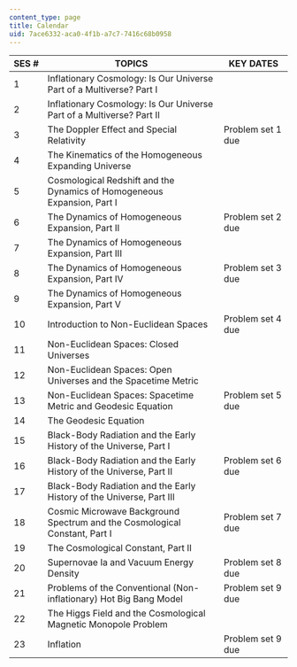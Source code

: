 ```yaml
---
content_type: page
title: Calendar
uid: 7ace6332-aca0-4f1b-a7c7-7416c68b0958
---
```


| SES # | TOPICS | KEY DATES |
| --- | --- | --- |
| 1 | Inflationary Cosmology: Is Our Universe Part of a Multiverse? Part I | &nbsp; |
| 2 | Inflationary Cosmology: Is Our Universe Part of a Multiverse? Part II | &nbsp; |
| 3 | The Doppler Effect and Special Relativity | Problem set 1 due |
| 4 | The Kinematics of the Homogeneous Expanding Universe | &nbsp; |
| 5 | Cosmological Redshift and the Dynamics of Homogeneous Expansion, ﻿Part I | &nbsp; |
| 6 | The Dynamics of Homogeneous Expansion, Part II | Problem set 2 due |
| 7 | The Dynamics of Homogeneous Expansion, Part III | &nbsp; |
| 8 | The Dynamics of Homogeneous Expansion, Part IV | Problem set 3 due |
| 9 | The Dynamics of Homogeneous Expansion, Part V | &nbsp; |
| 10 | Introduction to Non-Euclidean Spaces | Problem set 4 due |
| 11 | Non-Euclidean Spaces: Closed Universes | &nbsp; |
| 12 | Non-Euclidean Spaces: Open Universes and the Spacetime Metric | &nbsp; |
| 13 | Non-Euclidean Spaces: Spacetime Metric and Geodesic Equation | Problem set 5 due |
| 14 | The Geodesic Equation | &nbsp; |
| 15 | Black-Body Radiation and the Early History of the Universe, Part I | &nbsp; |
| 16 | Black-Body Radiation and the Early History of the Universe, Part II | Problem set 6 due |
| 17 | Black-Body Radiation and the Early History of the Universe, Part III | &nbsp; |
| 18 | Cosmic Microwave Background Spectrum and the Cosmological Constant, Part I | Problem set 7 due |
| 19 | The Cosmological Constant, Part II | &nbsp; |
| 20 | Supernovae Ia and Vacuum Energy Density | Problem set 8 due |
| 21 | Problems of the Conventional (Non-inflationary) Hot Big Bang Model | Problem set 9 due |
| 22 | The Higgs Field and the Cosmological Magnetic Monopole Problem﻿ | &nbsp; |
| 23 | Inflation | Problem set 9 due